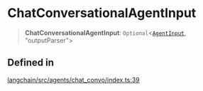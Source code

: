 ChatConversationalAgentInput
============================

> **ChatConversationalAgentInput**: `Optional`<[`AgentInput`](/docs/api/agents/interfaces/AgentInput), "outputParser"\>

Defined in[](#defined-in "Direct link to Defined in")
------------------------------------------------------

[langchain/src/agents/chat\_convo/index.ts:39](https://github.com/hwchase17/langchainjs/blob/1c1274d/langchain/src/agents/chat_convo/index.ts#L39)